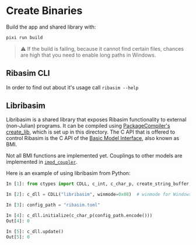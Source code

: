 # Create Binaries

Build the app and shared library with:

```sh
pixi run build
```

> :warning: If the build is failing, because it cannot find certain files, chances are high that you need to enable long paths in Windows.

## Ribasim CLI

In order to find out about it's usage call `ribasim --help`

## Libribasim

Libribasim is a shared library that exposes Ribasim functionality to external (non-Julian)
programs. It can be compiled using [PackageCompiler's
create_lib](https://julialang.github.io/PackageCompiler.jl/stable/libs.html), which is set
up in this directory. The C API that is offered to control Ribasim is the C API of the
[Basic Model Interface](https://bmi.readthedocs.io/en/latest/), also known as BMI.

Not all BMI functions are implemented yet.
Couplings to other models are implemented in [`imod_coupler`](https://github.com/Deltares/imod_coupler).

Here is an example of using libribasim from Python:

```python
In [1]: from ctypes import CDLL, c_int, c_char_p, create_string_buffer, byref

In [2]: c_dll = CDLL("libribasim", winmode=0x08)  # winmode for Windows

In [3]: config_path = "ribasim.toml"

In [4]: c_dll.initialize(c_char_p(config_path.encode()))
Out[4]: 0

In [5]: c_dll.update()
Out[5]: 0
```
